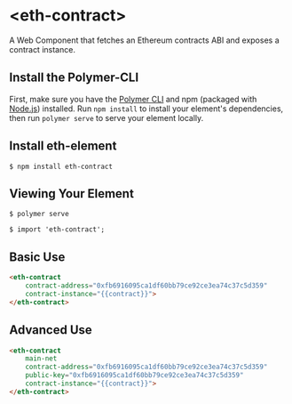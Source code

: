 # \<eth-contract\>

A Web Component that fetches an Ethereum contracts ABI and exposes a contract instance.

## Install the Polymer-CLI

First, make sure you have the [Polymer CLI](https://www.npmjs.com/package/polymer-cli) and npm (packaged with [Node.js](https://nodejs.org)) installed. Run `npm install` to install your element's dependencies, then run `polymer serve` to serve your element locally.

## Install eth-element

```
$ npm install eth-contract
```

## Viewing Your Element

```
$ polymer serve
```

```
$ import 'eth-contract';
```

## Basic Use

```html
<eth-contract  
    contract-address="0xfb6916095ca1df60bb79ce92ce3ea74c37c5d359"
    contract-instance="{{contract}}">
</eth-contract>
```

## Advanced Use

```html
<eth-contract  
    main-net
    contract-address="0xfb6916095ca1df60bb79ce92ce3ea74c37c5d359"
    public-key="0xfb6916095ca1df60bb79ce92ce3ea74c37c5d359"
    contract-instance="{{contract}}">
</eth-contract>
```


